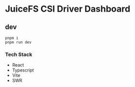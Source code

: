 # JuiceFS CSI Driver Dashboard

## dev

```
pnpm i
pnpm run dev
```

### Tech Stack

- React
- Typescript
- Vite
- SWR
